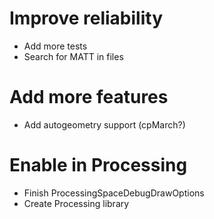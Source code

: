 # Improve reliability
- Add more tests
- Search for MATT in files

# Add more features
- Add autogeometry support (cpMarch?)

# Enable in Processing
- Finish ProcessingSpaceDebugDrawOptions
- Create Processing library

